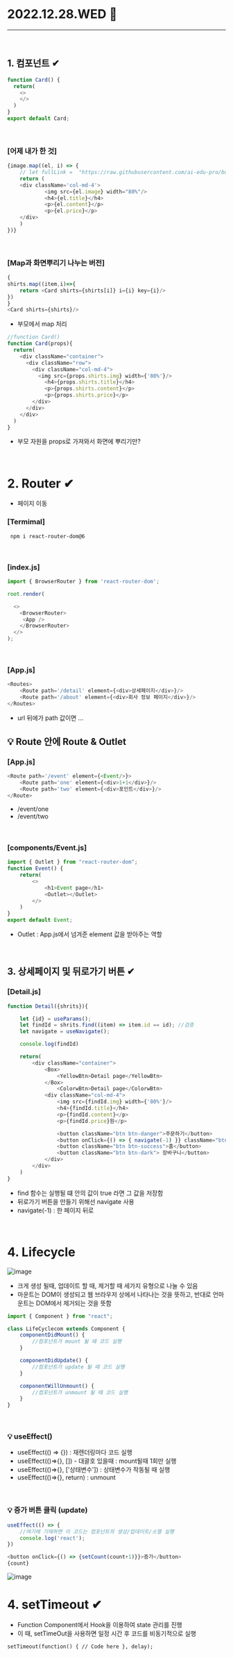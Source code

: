 # 2022.12.28.WED 📅
----------------
<br> 

## 1. 컴포넌트 ✔
```js
function Card() {
  return(
    <>
    </>
  )
}
export default Card;
```
<br>

### [어제 내가 한 것]
```js
{image.map((el, i) => {
    // let fullLink =  "https://raw.githubusercontent.com/ai-edu-pro/busan/main/t" + (i+1) + ".jpg"
    return (
    <div className='col-md-4'>
            <img src={el.image} width="80%"/>
            <h4>{el.title}</h4>
            <p>{el.content}</p>
            <p>{el.price}</p>
    </div>   
    )
})}       
```
<br>

### [Map과 화면뿌리기 나누는 버전]
```js
{
shirts.map((item,i)=>{
    return <Card shirts={shirts[i]} i={i} key={i}/>
})
}
<Card shirts={shirts}/>
```
- 부모에서 map 처리
```js
//function Card()
function Card(props){
  return(
    <div className="container">
      <div className="row">
        <div className="col-md-4">
          <img src={props.shirts.img} width={'80%'}/>
            <h4>{props.shirts.title}</h4>
            <p>{props.shirts.content}</p>
            <p>{props.shirts.price}</p>
        </div>
      </div>
    </div>
  )
}
```
- 부모 자원을 props로 가져와서 화면에 뿌리기만?
<br>

# 2. Router ✔
- 페이지 이동
### [Termimal]
```
 npm i react-router-dom@6
```
<br>

### [index.js]
```js
import { BrowserRouter } from 'react-router-dom';

root.render(

  <>
    <BrowserRouter>
     <App />
    </BrowserRouter>
  </>
);
```
<br>

### [App.js]
```js
<Routes>
    <Route path='/detail' element={<div>상세페이지</div>}/>
    <Route path='/about' element={<div>회사 정보 페이지</div>}/>
</Routes>
```
- url 뒤에가 path 값이면 ...

## 💡 Route 안에 Route & Outlet
### [App.js]
```js
<Route path='/event' element={<Event/>}>
    <Route path='one' element={<div>1+1</div>}/>
    <Route path='two' element={<div>포인트</div>}/>
</Route>
```
- /event/one
- /event/two
<br>

### [components/Event.js]
```js
import { Outlet } from "react-router-dom";
function Event() {
    return(
        <>
            <h1>Event page</h1>
            <Outlet></Outlet>
        </>
    )
}
export default Event;
```
- Outlet : App.js에서 넘겨준 element 값을 받아주는 역할
<br>

## 3. 상세페이지 및 뒤로가기 버튼 ✔
### [Detail.js]
```js
function Detail({shrits}){

    let {id} = useParams();
    let findId = shrits.find((item) => item.id == id); //검증
    let navigate = useNavigate();

    console.log(findId)

    return(
        <div className="container">
            <Box>
                <YellowBtn>Detail page</YellowBtn>
            </Box>
                <ColorwBtn>Detail page</ColorwBtn>
            <div className="col-md-4">
                <img src={findId.img} width={'80%'}/>
                <h4>{findId.title}</h4>
                <p>{findId.content}</p>
                <p>{findId.price}원</p>

                <button className="btn btn-danger">주문하기</button>
                <button onClick={() => { navigate(-1) }} className="btn btn-primary">뒤로하기</button>
                <button className="btn btn-success">홈</button>
                <button className="btn btn-dark"> 장바구니</button>
            </div>
        </div>
    )
} 
```
- find 함수는 실행될 떄 안의 값이 true 라면 그 값을 저장함
- 뒤로가기 버튼을 만들기 위해선 navigate 사용
- navigate(-1) : 한 페이지 뒤로
<br>

# 4. Lifecycle
![image](https://user-images.githubusercontent.com/111114507/209777361-a51bbb06-ce3d-4909-83b6-bb1d652d09f3.png)
- 크게 생성 될때, 업데이트 할 때, 제거할 때 세가지 유형으로 나눌 수 있음
- 마운트는 DOM이 생성되고 웹 브라우저 상에서 나타나는 것을 뜻하고, 반대로 언마운트는 DOM에서 제거되는 것을 뜻함
```js
import { Component } from "react";

class LifeCyclecom extends Component {
    componentDidMount() {
        //컴포넌트가 mount 될 때 코드 실행
    }

    componentDidUpdate() {
        //컴포넌트가 update 될 때 코드 실행
    }

    componentWillUnmount() {
        //컴포넌트가 unmount 될 때 코드 실행
    }
}
```
<br>

### 💡 useEffect()
- useEffect(() => {}) : 재렌더링마다 코드 실행
- useEffect(()=>{}, []) - 대괄호 있을때 : mount될때 1회만 실행
- useEffect(()=>{}, ['상태변수']) : 상태변수가 작동될 때 실행
- useEffect(()=>{}, return) : unmount
<br>

### 💡 증가 버튼 클릭 (update)
```js   
useEffect(() => {
    //여기에 기재하면 이 코드는 컴포넌트의 생성/업데이트/소멸 실행
    console.log('react');
})

<button onClick={() => {setCount(count+1)}}>증가</button>
{count}
```
![image](https://user-images.githubusercontent.com/111114507/209778355-a289ed60-2968-48f9-b920-a6b92b0e4bb7.png)
<br>

# 4. setTimeout ✔
- Function Component에서 Hook을 이용하여 state 관리를 진행
- 이 때, setTimeOut을 사용하면 일정 시간 후 코드를 비동기적으로 실행
```
setTimeout(function() { // Code here }, delay);
```
